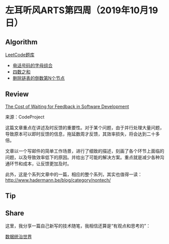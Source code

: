 # 左耳听风ARTS第四周（2019年10月19日）

## Algorithm

[LeetCode题库](https://leetcode-cn.com/problemset/all/)

* [电话号码的字母组合](https://github.com/yanlinlin82/leetcode/blob/master/00017_letter-combinations-of-a-phone-number/191014-1.cpp)
* [四数之和](https://github.com/yanlinlin82/leetcode/blob/master/00018_4sum/191018-1.cpp)
* [删除链表的倒数第N个节点](https://github.com/yanlinlin82/leetcode/blob/master/00019_remove-nth-node-from-end-of-list/191019-1.cpp)

## Review

[The Cost of Waiting for Feedback in Software Development](https://www.codeproject.com/Articles/5247782/The-Cost-of-Waiting-for-Feedback-in-Software-Devel)

来源：CodeProject

这篇文章重点在讲述及时反馈的重要性。对于某个问题，由于并行处理大量问题，导致原本可以即时反馈的信息，拖延数周才反馈，其效率损失，将会达到二十多倍。

文章以一个写邮件的简单工作场景，进行了细致的描述，刻画了各个环节上面临的问题，以及导致效率低下的原因。并给出了可能的解决方案。重点就是减少各种沟通环节和成本，让反馈更加及时。

此外，这是个系列文章中的一篇，相应的整个系列，其实也值得一读： <http://www.hadermann.be/blog/category/nontech/>

## Tip

## Share

这里，我分享一篇自己新写的技术随笔，我相信还算是“有观点和思考的”：

[数据统治世界](https://github.com/yanlinlin82/bukaopuyanlun/blob/master/articles/191017-first.md)
